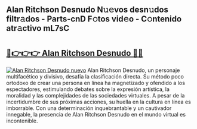 ## Alan Ritchson Desnudo N𝚞𝚎vos desn𝚞dos filtr𝚊dos - Parts-cnD F𝚘tos vid𝚎o - C𝚘ntenido atr𝚊ctivo mL7sC

# <h2><a href="http://mbczyu.tromn.icu/?c=Alan+Ritchson+Desnudo">🔗👉👉👉 Alan Ritchson Desnudo 🔗🔗</a></h2>

[![Alan Ritchson Desnudo nuevo](https://i.imgur.com/pEAQMta.gif)](http://mbczyu.tromn.icu/?c=Alan+Ritchson+Desnudo)
Alan Ritchson Desnudo, un personaje multifacético y divisivo, desafía la clasificación directa. Su método poco ortodoxo de crear una persona en línea ha magnetizado y ofendido a los espectadores, estimulando debates sobre la expresión artística, la moralidad y las complejidades de las sociedades virtuales. A pesar de la incertidumbre de sus próximas acciones, su huella en la cultura en línea es imborrable. Con una determinación inquebrantable y un cautivador innegable, la presencia de Alan Ritchson Desnudo en el mundo virtual es incontenible.

